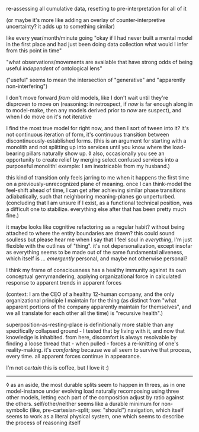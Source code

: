 re-assessing all cumulative data, resetting to pre-interpretation for all of it

(or maybe it's more like adding an overlay of counter-interpretive uncertainty? it adds up to something similar)

like every year/month/minute going "okay if I had never built a mental model in the first place and had just been doing data collection what would I infer from this point in time"

"what observations/movements are available that have strong odds of being useful *independent* of ontological lens"

("useful" seems to mean the intersection of "generative" and "apparently non-interfering")

I don't move forward *from* old models, like I don't wait until they're disproven to move on (reasoning: in retrospect, if *now* is far enough along in to model-make, then any models derived prior to *now* are suspect), and when I do move on it's not iterative

I find the most true model for right now, and then I sort of tween into it? it's not continuous iteration of form, it's continuous transition between discontinuously-established forms. (this is an argument for starting with a monolith and not splitting up into services until you know where the load-bearing pillars naturally show up. ◊ also, occasionally you see an opportunity to create relief by merging select confused services into a purposeful monolith! example: I am inextricable from my husband.)

this kind of transition only feels jarring to me when it happens the first time on a previously-unrecognized plane of meaning. once I can think-model the feel-shift ahead of time, I can get after achieving similar phase transitions adiabatically, such that neighboring meaning-planes go unperturbed. (concluding that I am unsure if I exist, as a functional technical position, was a difficult one to stabilize. everything else after that has been pretty much fine.)

it maybe looks like cognitive refactoring as a regular habit? without being attached to where the entity boundaries are drawn? this could sound soulless but please hear me when I say that I feel soul in *everything*, I'm just flexible with the outlines of "thing". it's not depersonalization, except insofar as everything seems to be made out of the same fundamental aliveness, which itself is ... *emergently* personal, and maybe not otherwise personal?

I think my frame of consciousness has a healthy immunity against its own conceptual gerrymandering, applying organizational force in calculated response to apparent trends in apparent forces

(context: I am the CEO of a healthy 12-human company, and the only organizational principle I maintain for the thing (as distinct from "what apparent portions of the company apparently maintain for themselves", and we all translate for each other all the time) is "recursive health".)

superposition-as-resting-place is definitionally more stable than any specifically collapsed ground - I tested that by living with it, and now that knowledge is inhabited. from here, discomfort is always resolvable by finding a loose thread that - when pulled - forces a re-knitting of one's reality-making. it's *comforting* because we all seem to survive that process, every time. all apparent forces continue in appearance.

I'm not *certain* this is coffee, but I love it :)

---

◊ as an aside, the most durable splits seem to happen in threes, as in one model-instance under evolving load naturally recomposing using three other models, letting each part of the composition adjust by ratio against the others. self/other/neither seems like a durable minimum for non-symbolic (like, pre-cartesian-split; see: "should") navigation, which itself seems to work as a literal physical system, one which seems to describe the process of reasoning itself
